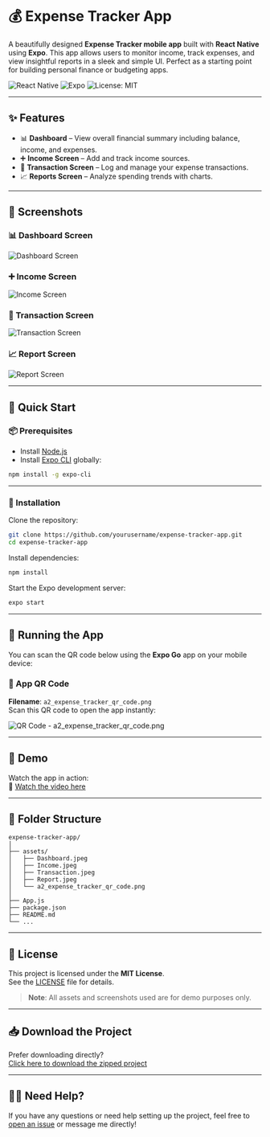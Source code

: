 # 💰 Expense Tracker App

A beautifully designed **Expense Tracker mobile app** built with **React Native** using **Expo**. This app allows users to monitor income, track expenses, and view insightful reports in a sleek and simple UI. Perfect as a starting point for building personal finance or budgeting apps.

![React Native](https://img.shields.io/badge/React_Native-v0.73.0-blue.svg?style=flat&logo=react)
![Expo](https://img.shields.io/badge/Expo-49.0.0-black.svg?style=flat&logo=expo)
![License: MIT](https://img.shields.io/badge/License-MIT-yellow.svg)

---

## ✨ Features

- 📊 **Dashboard** – View overall financial summary including balance, income, and expenses.
- ➕ **Income Screen** – Add and track income sources.
- 💸 **Transaction Screen** – Log and manage your expense transactions.
- 📈 **Reports Screen** – Analyze spending trends with charts.

---

## 📸 Screenshots

### 📊 Dashboard Screen  
![Dashboard Screen](./Dashboard.jpeg)

### ➕ Income Screen  
![Income Screen](./Income.jpeg)

### 💸 Transaction Screen  
![Transaction Screen](./Transaction.jpeg)

### 📈 Report Screen  
![Report Screen](./Report.jpeg)

---

## 🚀 Quick Start

### 📦 Prerequisites

- Install [Node.js](https://nodejs.org/)
- Install [Expo CLI](https://docs.expo.dev/workflow/expo-cli/) globally:

```bash
npm install -g expo-cli
```

---

### 📂 Installation

Clone the repository:

```bash
git clone https://github.com/yourusername/expense-tracker-app.git
cd expense-tracker-app
```

Install dependencies:

```bash
npm install
```

Start the Expo development server:

```bash
expo start
```

---

## 📱 Running the App

You can scan the QR code below using the **Expo Go** app on your mobile device:

### 🔳 App QR Code  
**Filename**: `a2_expense_tracker_qr_code.png`  
Scan this QR code to open the app instantly:

![QR Code - a2_expense_tracker_qr_code.png](./a2_expense_tracker_qr_code.png)

---

## 🎥 Demo

Watch the app in action:  
🔗 [Watch the video here](https://youtube.com/shorts/gd1U67NEA2U)

---

## 📁 Folder Structure

```
expense-tracker-app/
│
├── assets/
│   ├── Dashboard.jpeg
│   ├── Income.jpeg
│   ├── Transaction.jpeg
│   ├── Report.jpeg
│   └── a2_expense_tracker_qr_code.png
│
├── App.js
├── package.json
├── README.md
└── ...
```

---

## 📄 License

This project is licensed under the **MIT License**.  
See the [LICENSE](./LICENSE) file for details.

> **Note**: All assets and screenshots used are for demo purposes only.

---

## 📥 Download the Project

Prefer downloading directly?  
[Click here to download the zipped project](https://github.com/yourusername/expense-tracker-app/archive/refs/heads/main.zip)

---

## 🙋‍♂️ Need Help?

If you have any questions or need help setting up the project, feel free to [open an issue](https://github.com/yourusername/expense-tracker-app/issues) or message me directly!
